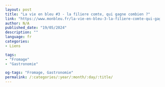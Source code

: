 ```yaml
---
layout: post
title: "La vie en bleu #3 - la filiere comte, qui gagne combien ?"
link: "https://www.monbleu.fr/la-vie-en-bleu-3-la-filiere-comte-qui-gagne-combien"
author: N/A
published_date: "19/05/2024"
description: ""
language: fr
categories:
- Liens

tags:
- "Fromage"
- "Gastronomie"

og-tags: "Fromage, Gastronomie"
permalink: /:categories/:year/:month/:day/:title/
---
```

